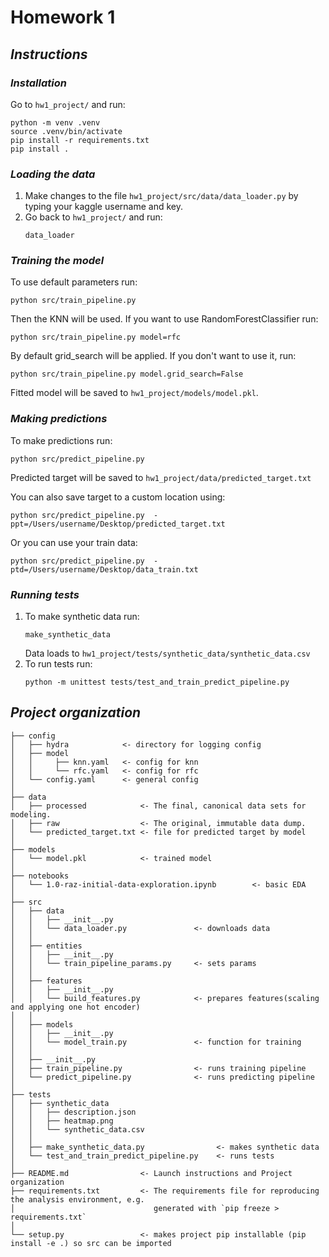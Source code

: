 **Homework 1**
==============================

## *Instructions*

### ***Installation***
Go to `hw1_project/` and run:
~~~
python -m venv .venv
source .venv/bin/activate
pip install -r requirements.txt
pip install .
~~~

### ***Loading the data***
1. Make changes to the file `hw1_project/src/data/data_loader.py` by typing your kaggle username and key.
2. Go back to `hw1_project/` and run:
    ~~~
    data_loader
    ~~~

### ***Training the model***
To use default parameters run:
~~~
python src/train_pipeline.py
~~~
Then the KNN will be used. If you want to use RandomForestClassifier run:
~~~
python src/train_pipeline.py model=rfc
~~~
By default grid_search will be applied. If you don't want to use it, run:
~~~
python src/train_pipeline.py model.grid_search=False
~~~

Fitted model will be saved to `hw1_project/models/model.pkl`.


### ***Making predictions***
To make predictions run:
~~~
python src/predict_pipeline.py
~~~
Predicted target will be saved to `hw1_project/data/predicted_target.txt`

You can also save target to a custom location using:
~~~
python src/predict_pipeline.py  -ppt=/Users/username/Desktop/predicted_target.txt
~~~

Or you can use your train data:
~~~
python src/predict_pipeline.py  -ptd=/Users/username/Desktop/data_train.txt
~~~

### ***Running tests***
1. To make synthetic data run:
   ~~~
   make_synthetic_data
   ~~~
   Data loads to `hw1_project/tests/synthetic_data/synthetic_data.csv`
2. To run tests run:
   ~~~
   python -m unittest tests/test_and_train_predict_pipeline.py
   ~~~


## *Project organization*
    ├── config
    │   ├── hydra            <- directory for logging config
    │   ├── model
    │   │     ├── knn.yaml   <- config for knn
    │   │     └── rfc.yaml   <- config for rfc
    │   └── config.yaml      <- general config
    │
    ├── data
    │   ├── processed            <- The final, canonical data sets for modeling.
    │   ├── raw                  <- The original, immutable data dump.
    │   └── predicted_target.txt <- file for predicted target by model
    │
    ├── models
    │   └── model.pkl            <- trained model
    │
    ├── notebooks
    │   └── 1.0-raz-initial-data-exploration.ipynb        <- basic EDA
    │
    ├── src
    │   ├── data
    │   │   ├── __init__.py
    │   │   └── data_loader.py               <- downloads data
    │   │
    │   ├── entities
    │   │   ├── __init__.py
    │   │   └── train_pipeline_params.py     <- sets params
    │   │
    │   ├── features
    │   │   ├── __init__.py
    │   │   └── build_features.py            <- prepares features(scaling and applying one hot encoder)
    │   │
    │   ├── models
    │   │   ├── __init__.py
    │   │   └── model_train.py               <- function for training
    │   │
    │   ├── __init__.py
    │   ├── train_pipeline.py                <- runs training pipeline
    │   └── predict_pipeline.py              <- runs predicting pipeline
    │
    ├── tests
    │   ├── synthetic_data
    │   │   ├── description.json
    │   │   ├── heatmap.png
    │   │   └── synthetic_data.csv
    │   │
    │   ├── make_synthetic_data.py                <- makes synthetic data
    │   └── test_and_train_predict_pipeline.py    <- runs tests
    │
    ├── README.md                <- Launch instructions and Project organization
    ├── requirements.txt         <- The requirements file for reproducing the analysis environment, e.g.
    │                               generated with `pip freeze > requirements.txt`
    │
    └── setup.py                 <- makes project pip installable (pip install -e .) so src can be imported
